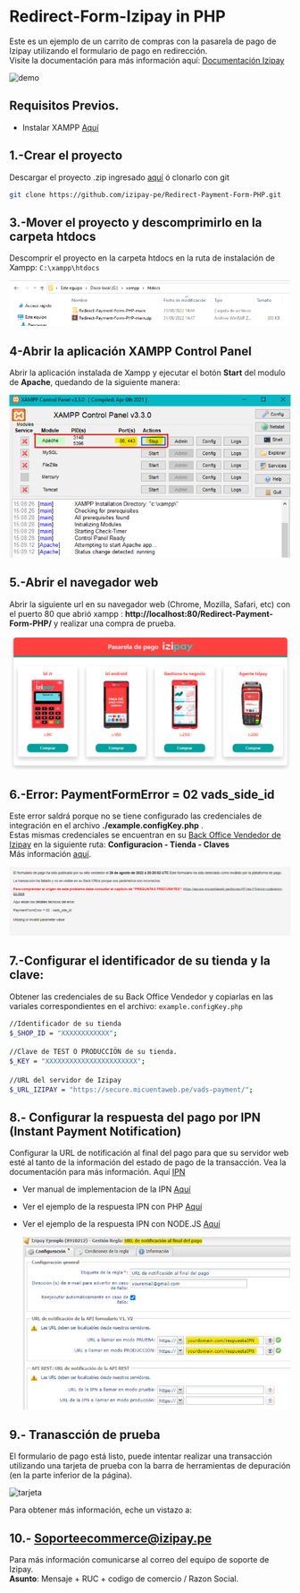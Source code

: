 # Redirect-Form-Izipay in PHP

Este es un ejemplo de un carrito de compras con la pasarela de pago de Izipay utilizando el formulario de pago en redirección.  
Visite la documentación para más información aquí: [Documentación Izipay](https://secure.micuentaweb.pe/doc/es-PE/form-payment/standard-payment/sitemap.html)

![demo](https://github.com/izipay-pe/Redirect-PaymentForm-T1.Net/blob/main/images/demofinal2.png)

## Requisitos Previos.

* Instalar XAMPP [Aquí](https://www.apachefriends.org/es/index.html)

## 1.-Crear el proyecto 
Descargar el proyecto .zip ingresado [aquí](https://github.com/izipay-pe/Redirect-Payment-Form-PHP/archive/refs/heads/main.zip) ó clonarlo con git

```sh
git clone https://github.com/izipay-pe/Redirect-Payment-Form-PHP.git
``` 

## 3.-Mover el proyecto y descomprimirlo en la carpeta htdocs 
Descomprir el proyecto en la carpeta htdocs en la ruta de instalación de Xampp: `C:\xampp\htdocs`

![proyecto en xampp](/images/captura1.png)

## 4-Abrir la aplicación XAMPP Control Panel 
 Abrir la aplicación instalada de Xampp y ejecutar el botón **Start** del modulo de **Apache**, quedando de la siguiente manera:

![Xampp control panel](/images/captura2.png)

## 5.-Abrir el navegador web
Abrir la siguiente url en su navegador web (Chrome, Mozilla, Safari, etc) con el puerto 80 que abrió xampp : **http://localhost:80/Redirect-Payment-Form-PHP/** y realizar una compra de prueba.

![Pasarela de pago](/images/captura3.png)

## 6.-Error: **PaymentFormError = 02 vads_side_id**  
 Este error saldrá porque no se tiene configurado las credenciales de integración en el archivo **./example.configKey.php** .  
 Estas mismas credenciales se encuentran en su [Back Office Vendedor de Izipay](https://secure.micuentaweb.pe/vads-merchant/) en la siguiente ruta: **Configuracion - Tienda - Claves**  
 Más información [aquí](https://secure.micuentaweb.pe/doc/es-PE/form-payment/quick-start-guide/identificarse-durante-los-intercambios.html).
 
![error en pasarela](/images/captura%20error.png)

## 7.-Configurar el identificador de su tienda y la clave:
Obtener las credenciales de su Back Office Vendedor y copiarlas en las variales correspondientes en el archivo: `example.configKey.php ` 

```sh
//Identificador de su tienda
$_SHOP_ID = "XXXXXXXXXXXX"; 

//Clave de TEST O PRODUCCIÖN de su tienda.
$_KEY = "XXXXXXXXXXXXXXXXXXXXXXX";

//URL del servidor de Izipay
$_URL_IZIPAY = "https://secure.micuentaweb.pe/vads-payment/";
``` 
## 8.- Configurar la respuesta del pago por IPN (Instant Payment Notification)
Configurar la URL de notificación al final del pago para que su servidor web esté al tanto de la información del estado de pago de la transacción. Vea la documentación para más información. Aquí [IPN](https://secure.micuentaweb.pe/doc/es-PE/form-payment/quick-start-guide/implementar-la-ipn.html)

* Ver manual de implementacion de la IPN [Aquí](https://secure.micuentaweb.pe/doc/es-PE/rest/V4.0/kb/payment_done.html)

* Ver el ejemplo de la respuesta IPN con PHP [Aquí](https://github.com/izipay-pe/Redirect-PaymentForm-IpnT1-PHP)

* Ver el ejemplo de la respuesta IPN con NODE.JS [Aquí](https://github.com/izipay-pe/Response-PaymentFormT1-Ipn)

    ![URL de notificacion](/images/capturaIPN.png)

## 9.- Tranascción de prueba
El formulario de pago está listo, puede intentar realizar una transacción utilizando una tarjeta de prueba con la barra de herramientas de depuración (en la parte inferior de la página).

  ![tarjeta](images/tarjetas2.png)

Para obtener más información, eche un vistazo a:

## 10.- Soporteecommerce@izipay.pe
Para más información comunicarse al correo del equipo de soporte de Izipay.  
**Asunto**: Mensaje + RUC + codigo de comercio / Razon Social.

